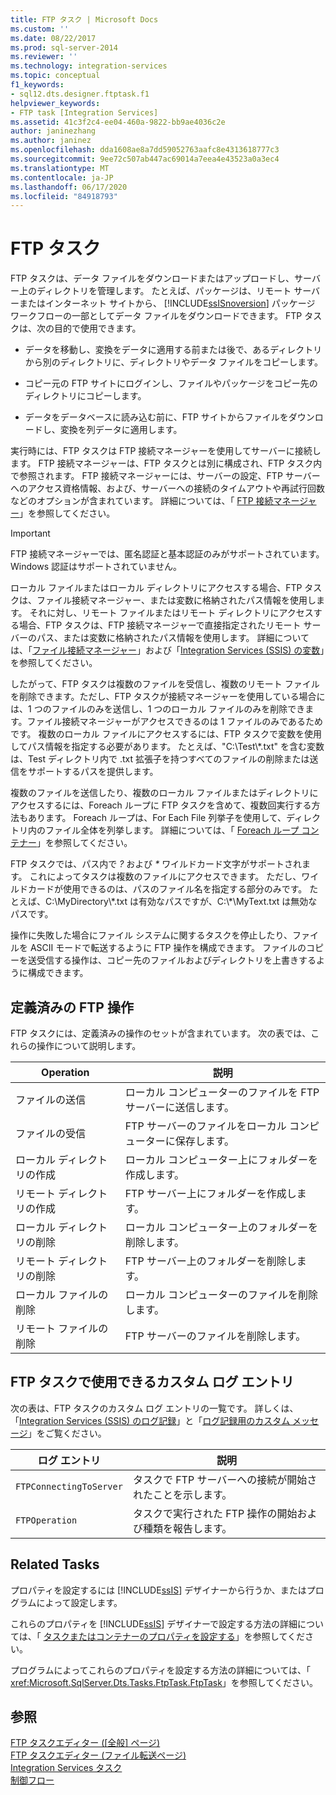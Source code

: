 ```yaml
---
title: FTP タスク | Microsoft Docs
ms.custom: ''
ms.date: 08/22/2017
ms.prod: sql-server-2014
ms.reviewer: ''
ms.technology: integration-services
ms.topic: conceptual
f1_keywords:
- sql12.dts.designer.ftptask.f1
helpviewer_keywords:
- FTP task [Integration Services]
ms.assetid: 41c3f2c4-ee04-460a-9822-bb9ae4036c2e
author: janinezhang
ms.author: janinez
ms.openlocfilehash: dda1608ae8a7dd59052763aafc8e4313618777c3
ms.sourcegitcommit: 9ee72c507ab447ac69014a7eea4e43523a0a3ec4
ms.translationtype: MT
ms.contentlocale: ja-JP
ms.lasthandoff: 06/17/2020
ms.locfileid: "84918793"
---
```

# <a name="ftp-task"></a>FTP タスク
  FTP タスクは、データ ファイルをダウンロードまたはアップロードし、サーバー上のディレクトリを管理します。 たとえば、パッケージは、リモート サーバーまたはインターネット サイトから、 [!INCLUDE[ssISnoversion](../../includes/ssisnoversion-md.md)] パッケージ ワークフローの一部としてデータ ファイルをダウンロードできます。 FTP タスクは、次の目的で使用できます。  
  
-   データを移動し、変換をデータに適用する前または後で、あるディレクトリから別のディレクトリに、ディレクトリやデータ ファイルをコピーします。  
  
-   コピー元の FTP サイトにログインし、ファイルやパッケージをコピー先のディレクトリにコピーします。  
  
-   データをデータベースに読み込む前に、FTP サイトからファイルをダウンロードし、変換を列データに適用します。  
  
 実行時には、FTP タスクは FTP 接続マネージャーを使用してサーバーに接続します。 FTP 接続マネージャーは、FTP タスクとは別に構成され、FTP タスク内で参照されます。 FTP 接続マネージャーには、サーバーの設定、FTP サーバーへのアクセス資格情報、および、サーバーへの接続のタイムアウトや再試行回数などのオプションが含まれています。 詳細については、「 [FTP 接続マネージャー](../connection-manager/ftp-connection-manager.md)」を参照してください。  
  
> [!IMPORTANT]  
>  FTP 接続マネージャーでは、匿名認証と基本認証のみがサポートされています。 Windows 認証はサポートされていません。  
  
 ローカル ファイルまたはローカル ディレクトリにアクセスする場合、FTP タスクは、ファイル接続マネージャー、または変数に格納されたパス情報を使用します。 それに対し、リモート ファイルまたはリモート ディレクトリにアクセスする場合、FTP タスクは、FTP 接続マネージャーで直接指定されたリモート サーバーのパス、または変数に格納されたパス情報を使用します。 詳細については、「[ファイル接続マネージャー](../connection-manager/file-connection-manager.md)」および「[Integration Services (SSIS) の変数](../integration-services-ssis-variables.md)」を参照してください。  
  
 したがって、FTP タスクは複数のファイルを受信し、複数のリモート ファイルを削除できます。ただし、FTP タスクが接続マネージャーを使用している場合には、1 つのファイルのみを送信し、1 つのローカル ファイルのみを削除できます。ファイル接続マネージャーがアクセスできるのは 1 ファイルのみであるためです。 複数のローカル ファイルにアクセスするには、FTP タスクで変数を使用してパス情報を指定する必要があります。 たとえば、"C:\Test\\*.txt" を含む変数は、Test ディレクトリ内で .txt 拡張子を持つすべてのファイルの削除または送信をサポートするパスを提供します。  
  
 複数のファイルを送信したり、複数のローカル ファイルまたはディレクトリにアクセスするには、Foreach ループに FTP タスクを含めて、複数回実行する方法もあります。 Foreach ループは、For Each File 列挙子を使用して、ディレクトリ内のファイル全体を列挙します。 詳細については、「 [Foreach ループ コンテナー](foreach-loop-container.md)」を参照してください。  
  
 FTP タスクでは、パス内で *?* および *\** ワイルドカード文字がサポートされます。 これによってタスクは複数のファイルにアクセスできます。 ただし、ワイルドカードが使用できるのは、パスのファイル名を指定する部分のみです。 たとえば、C:\MyDirectory\\*.txt は有効なパスですが、C:\\\*\MyText.txt は無効なパスです。  
  
 操作に失敗した場合にファイル システムに関するタスクを停止したり、ファイルを ASCII モードで転送するように FTP 操作を構成できます。 ファイルのコピーを送受信する操作は、コピー先のファイルおよびディレクトリを上書きするように構成できます。  
  
## <a name="predefined-ftp-operations"></a>定義済みの FTP 操作  
 FTP タスクには、定義済みの操作のセットが含まれています。 次の表では、これらの操作について説明します。  
  
|Operation|説明|  
|---------------|-----------------|  
|ファイルの送信|ローカル コンピューターのファイルを FTP サーバーに送信します。|  
|ファイルの受信|FTP サーバーのファイルをローカル コンピューターに保存します。|  
|ローカル ディレクトリの作成|ローカル コンピューター上にフォルダーを作成します。|  
|リモート ディレクトリの作成|FTP サーバー上にフォルダーを作成します。|  
|ローカル ディレクトリの削除|ローカル コンピューター上のフォルダーを削除します。|  
|リモート ディレクトリの削除|FTP サーバー上のフォルダーを削除します。|  
|ローカル ファイルの削除|ローカル コンピューターのファイルを削除します。|  
|リモート ファイルの削除|FTP サーバーのファイルを削除します。|  
  
## <a name="custom-log-entries-available-on-the-ftp-task"></a>FTP タスクで使用できるカスタム ログ エントリ  
 次の表は、FTP タスクのカスタム ログ エントリの一覧です。 詳しくは、「[Integration Services &#40;SSIS&#41; のログ記録](../performance/integration-services-ssis-logging.md)」と「[ログ記録用のカスタム メッセージ](../custom-messages-for-logging.md)」をご覧ください。  
  
|ログ エントリ|説明|  
|---------------|-----------------|  
|`FTPConnectingToServer`|タスクで FTP サーバーへの接続が開始されたことを示します。|  
|`FTPOperation`|タスクで実行された FTP 操作の開始および種類を報告します。|  
  
## <a name="related-tasks"></a>Related Tasks  
 プロパティを設定するには [!INCLUDE[ssIS](../../includes/ssis-md.md)] デザイナーから行うか、またはプログラムによって設定します。  
  
 これらのプロパティを [!INCLUDE[ssIS](../../includes/ssis-md.md)] デザイナーで設定する方法の詳細については、「 [タスクまたはコンテナーのプロパティを設定する](../set-the-properties-of-a-task-or-container.md)」を参照してください。  
  
 プログラムによってこれらのプロパティを設定する方法の詳細については、「 <xref:Microsoft.SqlServer.Dts.Tasks.FtpTask.FtpTask>」を参照してください。  
  
## <a name="see-also"></a>参照  
 [FTP タスクエディター &#40;[全般] ページ&#41;](../general-page-of-integration-services-designers-options.md)   
 [FTP タスクエディター &#40;ファイル転送ページ&#41;](../ftp-task-editor-file-transfer-page.md)   
 [Integration Services タスク](integration-services-tasks.md)   
 [制御フロー](control-flow.md)  
  
  
